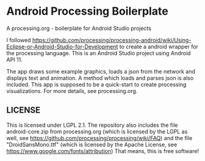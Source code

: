 # Android Processing Boilerplate
A processing.org - boilerplate for Android Studio projects

I followed https://github.com/processing/processing-android/wiki/Using-Eclipse-or-Android-Studio-for-Development
to create a android wrapper for the processing language. This is an Android Studio project using Android API 11.

The app draws some example graphics, loads a json from the network and displays text and animation.
A method which loads and parses json is also included. This app is supposed to be a quick-start to create
processing visualizations. For more details, see processing.org.

## LICENSE
This is licensed under LGPL 2.1. The repository also includes the file android-core.zip from processing.org
(which is licensed by the LGPL as well, see https://github.com/processing/processing/wiki/FAQ) and the file
"DroidSansMono.ttf" (which is licensed by the Apache License, see https://www.google.com/fonts/attribution)
That means, this is free software!
